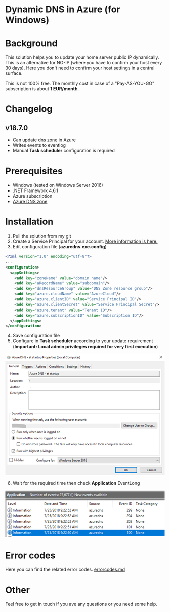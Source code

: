 ﻿Dynamic DNS in Azure (for Windows)
===

# Background

This solution helps you to update your home server public IP dynamically. This is an alternative for NO-IP (where you have to confirm your host every 30 days). Here you don't need to confirm your host settings in a central surface.

This is not 100% free. The monthly cost in case of a "Pay-AS-YOU-GO" subscription is about **1 EUR/month**.

# Changelog

## v18.7.0

* Can update dns zone in Azure
* Writes events to eventlog
* Manual **Task scheduler** configuration is required


# Prerequisites

* Windows (tested on Windows Server 2016)
* .NET Framework 4.6.1
* Azure subscription
* [Azure DNS zone](https://docs.microsoft.com/en-us/azure/dns/dns-zones-records)

# Installation

1. Pull the solution from my git
2. Create a Service Principal for your account. [More information is here.](http://www.the1bit.hu/technical-thursday-azure-resources-with-ansible/#create-service-principal)
3. Edit configuration file (**azuredns.exe.config**)
``` xml 
<?xml version="1.0" encoding="utf-8"?>
...
<configuration>
  <appSettings>
    <add key="zoneName" value="domain name"/>
    <add key="aRecordName" value="subdomain"/>
    <add key="dnsResourceGroup" value="DNS Zone resource group"/>
    <add key="azure.cloudName" value="AzureCloud"/>
    <add key="azure.clientID" value="Service Principal ID"/>
    <add key="azure.clientSecret" value="Service Principal Secret"/>
    <add key="azure.tenant" value="Tenant ID"/>
    <add key="azure.subscriptionID" value="Subscription ID"/>
  </appSettings>
</configuration>
```
4. Save configuration file
5. Configure in **Task scheduler** according to your update requirement (**Important: Local admin privileges required for very first execution**)

![Task summary](images/azuredns-taskscheduler01.png)

6. Wait for the required time then check **Application** EventLong

![Application EventLog](images/azuredns-eventlog.png)

# Error codes

Here you can find the related error codes.
[errorcodes.md](doc/errorcodes.md)

# Other

Feel free to get in touch if you ave any questions or you need some help.

